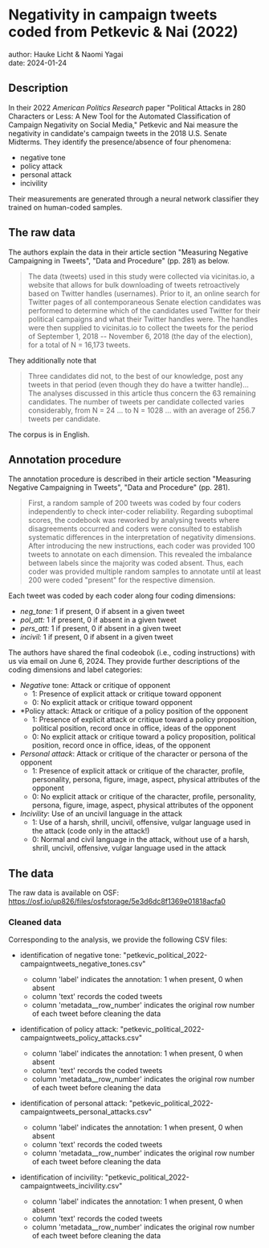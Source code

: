 # Negativity in campaign tweets coded from Petkevic & Nai (2022)

author: Hauke Licht & Naomi Yagai\
date: 2024-01-24

## Description

In their 2022 *American Politics Research* paper "Political Attacks in 280 Characters or Less: A New Tool for the Automated Classification of Campaign Negativity on Social Media," Petkevic and Nai measure the negativity in candidate's campaign tweets in the 2018 U.S. Senate Midterms. 
They identify the presence/absence of four phenomena:

- negative tone
- policy attack
- personal attack
- incivility

Their measurements are generated through a neural network classifier they trained on human-coded samples.

## The raw data

The authors explain the data in their article section "Measuring Negative Campaigning in Tweets", "Data and Procedure" (pp. 281) as below.

> The data (tweets) used in this study were collected via vicinitas.io, a website that allows for bulk downloading of tweets retroactively based on Twitter handles (usernames).
> Prior to it, an online search for Twitter pages of all contemporaneous Senate election candidates was performed to determine which of the candidates used Twitter for their political campaigns and what their Twitter handles were.
> The handles were then supplied to vicinitas.io to collect the tweets for the period of September 1, 2018 -- November 6, 2018 (the day of the election), for a total of N = 16,173 tweets. 

They additionally note that
> Three candidates did not, to the best of our knowledge, post any tweets in that period (even though they do have a twitter handle)... 
> The analyses discussed in this article thus concern the 63 remaining candidates. 
> The number of tweets per candidate collected varies considerably, from N = 24 ... to N = 1028 ... with an average of 256.7 tweets per candidate.

The corpus is in English.

## Annotation procedure

The annotation procedure is described in their article section "Measuring Negative Campaigning in Tweets", "Data and Procedure" (pp. 281).

> First, a random sample of 200 tweets was coded by four coders independently to check inter-coder reliability. 
> Regarding suboptimal scores, the codebook was reworked by analysing tweets where disagreements occurred and coders were consulted to establish systematic differences in the interpretation of negativity dimensions. 
> After introducing the new instructions, each coder was provided 100 tweets to annotate on each dimension. 
> This revealed the imbalance between labels since the majority was coded absent.
> Thus, each coder was provided multiple random samples to annotate until at least 200 were coded "present" for the respective dimension.

Each tweet was coded by each coder along four coding dimensions:

- *neg_tone:* 1 if present, 0 if absent in a given tweet
- *pol_att:* 1 if present, 0 if absent in a given tweet
- *pers_att:* 1 if present, 0 if absent in a given tweet
- *incivil:* 1 if present, 0 if absent in a given tweet

The authors have shared the final codeobok (i.e., coding instructions) with us via email on June 6, 2024.
They provide further descriptions of the coding dimensions and label categories:

- *Negative* tone: Attack or critique of opponent
  - 1: Presence of explicit attack or critique toward opponent
  - 0: No explicit attack or critique toward opponent
- *Policy attack: Attack or critique of a policy position of the opponent
  - 1: Presence of explicit attack or critique toward a policy proposition, political position, record once in office, ideas of the opponent
  - 0: No explicit attack or critique toward a policy proposition, political position, record once in office, ideas, of the opponent
- *Personal attack*: Attack or critique of the character or persona of the opponent
  - 1: Presence of explicit attack or critique of the character, profile, personality, persona, figure, image, aspect, physical attributes of the opponent
  - 0: No explicit attack or critique of the character, profile, personality, persona, figure, image, aspect, physical attributes of the opponent
- *Incivility*: Use of an uncivil language in the attack
  - 1: Use of a harsh, shrill, uncivil, offensive, vulgar language used in the attack (code only in the attack!)
  - 0: Normal and civil language in the attack, without use of a harsh, shrill, uncivil, offensive, vulgar language used in the attack


## The data

The raw data is available on OSF: https://osf.io/up826/files/osfstorage/5e3d6dc8f1369e01818acfa0


### Cleaned data

Corresponding to the analysis, we provide the following CSV files:

- identification of negative tone:
        "petkevic_political_2022-campaigntweets_negative_tones.csv"
    - column 'label' indicates the annotation: 1 when present, 0 when absent
    - column 'text' records the coded tweets
    - column 'metadata__row_number' indicates the original row number
      of each tweet before cleaning the data

- identification of policy attack:
  "petkevic_political_2022-campaigntweets_policy_attacks.csv"
    - column 'label' indicates the annotation: 1 when present, 0 when absent
    - column 'text' records the coded tweets
    - column 'metadata__row_number' indicates the original row number
      of each tweet before cleaning the data     

- identification of personal attack:
  "petkevic_political_2022-campaigntweets_personal_attacks.csv"
   - column 'label' indicates the annotation: 1 when present, 0 when absent
   - column 'text' records the coded tweets
   - column 'metadata__row_number' indicates the original row number
     of each tweet before cleaning the data

- identification of incivility:
  "petkevic_political_2022-campaigntweets_incivility.csv"
   - column 'label' indicates the annotation: 1 when present, 0 when absent
   - column 'text' records the coded tweets
   - column 'metadata__row_number' indicates the original row number
     of each tweet before cleaning the data
